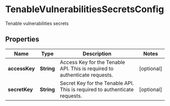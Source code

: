 

# TenableVulnerabilitiesSecretsConfig

Tenable vulnerabilities secrets

## Properties

| Name | Type | Description | Notes |
|------------ | ------------- | ------------- | -------------|
|**accessKey** | **String** | Access Key for the Tenable API. This is required to authenticate requests. |  [optional] |
|**secretKey** | **String** | Secret Key for the Tenable API. This is required to authenticate requests. |  [optional] |



